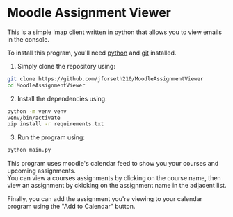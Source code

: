 # Moodle Assignment Viewer 
This is a simple imap client written in python that allows you to view emails in the console. 

To install this program, you'll need [python](https://www.python.org) and [git](https://git-scm.com) installed.

1. Simply clone the repository using: 
```bash
git clone https://github.com/jforseth210/MoodleAssignmentViewer
cd MoodleAssignmentViewer
```

2. Install the dependencies using: 
```bash
python -m venv venv
venv/bin/activate
pip install -r requirements.txt
```

3. Run the program using: 
```bash
python main.py
```

This program uses moodle's calendar feed to show you your courses and upcoming assignments.  
You can view a courses assignments by clicking on the course name, then view an 
assignment by ckicking on the assignment name in the adjacent list.

Finally, you can add the assignment you're viewing to your calendar program using the "Add to Calendar" button.

